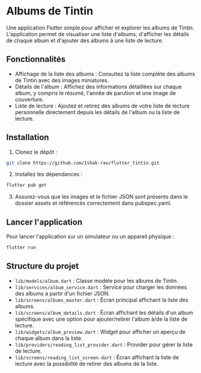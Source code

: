 # Albums de Tintin

Une application Flutter simple pour afficher et explorer les albums de Tintin. L'application permet de visualiser une liste d'albums, d'afficher les détails de chaque album et d'ajouter des albums à une liste de lecture.

## Fonctionnalités

- Affichage de la liste des albums : Consultez la liste complète des albums de Tintin avec des images miniatures.
- Détails de l'album : Affichez des informations détaillées sur chaque album, y compris le résumé, l'année de parution et une image de couverture.
- Liste de lecture : Ajoutez et retirez des albums de votre liste de lecture personnelle directement depuis les détails de l'album ou la liste de lecture.

## Installation

1. Clonez le dépôt :

```sh
git clone https://github.com/Ishak-rav/flutter_tintin.git
```

2. Installez les dépendances :

```sh
flutter pub get
```

3. Assurez-vous que les images et le fichier JSON sont présents dans le dossier assets et référencés correctement dans pubspec.yaml.

## Lancer l'application

Pour lancer l'application sur un simulateur ou un appareil physique :

```sh
flutter run
```

## Structure du projet

- `lib/models/album.dart` : Classe modèle pour les albums de Tintin.
- `lib/services/album_service.dart` : Service pour charger les données des albums à partir d'un fichier JSON.
- `lib/screens/albums_master.dart` : Écran principal affichant la liste des albums.
- `lib/screens/album_details.dart` : Écran affichant les détails d'un album spécifique avec une option pour ajouter/retirer l'album à/de la liste de lecture.
- `lib/widgets/album_preview.dart` : Widget pour afficher un aperçu de chaque album dans la liste.
- `lib/providers/reading_list_provider.dart` : Provider pour gérer la liste de lecture.
- `lib/screens/reading_list_screen.dart` : Écran affichant la liste de lecture avec la possibilité de retirer des albums de la liste.
